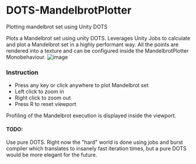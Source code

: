 # DOTS-MandelbrotPlotter

Plotting mandelbrot set using Unity DOTS

Plots a Mandelbrot set using unity DOTS.
Leverages Unity Jobs to calculate and plot a Mandelbrot set in a highly performant way.
All the points are rendered into a texture and can be configured inside the MandelbrotPlotter Monobehaviour.
![image](https://user-images.githubusercontent.com/5209751/147308181-56a0beae-ade1-4c58-9a57-d19de13fa053.png)

### Instruction

- Press any key or click anywhere to plot Mandelbrot set
- Left click to zoom in
- Right click to zoom out
- Press R to reset viewport

Profiling of the Mandelbrot execution is displayed inside the viewport.

#### TODO:
Use pure DOTS. Right now the "hard" world is done using jobs and burst compiler which translates to insanely fast iteration times, but a pure DOTS would be more elegant for the future.

